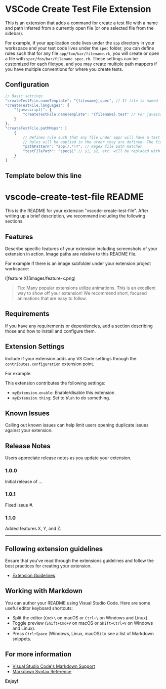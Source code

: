 # VSCode Create Test File Extension

This is an extension that adds a command for create a test file with a name and path inferred from a currently
open file (or one selected file from the sidebar).

For example, if your application code lives under the `app` directory in your workspace and your test code lives under
the `spec` folder, you can define rules such that for any file `app/foo/bar/filename.rb`, you will create or open a file
with `spec/foo/bar/filename_spec.rb`. These settings can be customized for each filetype, and you may create multiple
path mappers if you have multiple conventions for where you create tests.

## Configuration

```javascript
// Basic settings
"createTestFile.nameTemplate": "{filename}_spec", // If file is named foo.bar, will create test named foo_spec.bar
"createTestFile.languages": {
    "[javascript]": {
        "createTestFile.nameTemplate": "{filename}.test" // For javascript, if file is foo.js, will create foo.test.js
    }
},
"createTestFile.pathMaps": [
    {
        // Defines rule such that any file under app/ will have a test file created under spec/
        // Rules will be applied in the order they are defined. The first rule to match the file path will be used.
        "pathPattern": "app(/.*)?", // Regex file path matcher
        "testFilePath": "spec$1" // $1, $2, etc. will be replaced with the matching text from the pathPattern
    }
]
```

Template below this line
-----------------------------
# vscode-create-test-file README

This is the README for your extension "vscode-create-test-file". After writing up a brief description, we recommend including the following sections.

## Features

Describe specific features of your extension including screenshots of your extension in action. Image paths are relative to this README file.

For example if there is an image subfolder under your extension project workspace:

\!\[feature X\]\(images/feature-x.png\)

> Tip: Many popular extensions utilize animations. This is an excellent way to show off your extension! We recommend short, focused animations that are easy to follow.

## Requirements

If you have any requirements or dependencies, add a section describing those and how to install and configure them.

## Extension Settings

Include if your extension adds any VS Code settings through the `contributes.configuration` extension point.

For example:

This extension contributes the following settings:

* `myExtension.enable`: Enable/disable this extension.
* `myExtension.thing`: Set to `blah` to do something.

## Known Issues

Calling out known issues can help limit users opening duplicate issues against your extension.

## Release Notes

Users appreciate release notes as you update your extension.

### 1.0.0

Initial release of ...

### 1.0.1

Fixed issue #.

### 1.1.0

Added features X, Y, and Z.

---

## Following extension guidelines

Ensure that you've read through the extensions guidelines and follow the best practices for creating your extension.

* [Extension Guidelines](https://code.visualstudio.com/api/references/extension-guidelines)

## Working with Markdown

You can author your README using Visual Studio Code. Here are some useful editor keyboard shortcuts:

* Split the editor (`Cmd+\` on macOS or `Ctrl+\` on Windows and Linux).
* Toggle preview (`Shift+Cmd+V` on macOS or `Shift+Ctrl+V` on Windows and Linux).
* Press `Ctrl+Space` (Windows, Linux, macOS) to see a list of Markdown snippets.

## For more information

* [Visual Studio Code's Markdown Support](http://code.visualstudio.com/docs/languages/markdown)
* [Markdown Syntax Reference](https://help.github.com/articles/markdown-basics/)

**Enjoy!**
